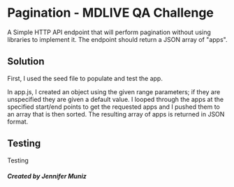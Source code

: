 

# Pagination - MDLIVE QA Challenge

A Simple HTTP API endpoint that will perform pagination without using libraries to implement it.
The endpoint should return a JSON array of "apps".


## Solution 

First, I used the seed file to populate and test the app. 

In app.js, I created an object using the given range parameters; if they are unspecified they are given a default value. 
I looped through the apps at the specified start/end points to get the requested apps and I pushed them to an array that is then sorted.
The resulting array of apps is returned in JSON format.


## Testing

Testing


##### Created by Jennifer Muniz